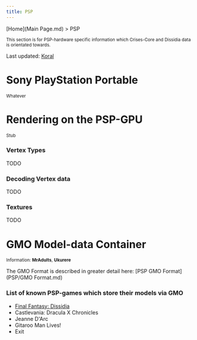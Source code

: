 ```yaml
---
title: PSP
---
```


[Home](Main Page.md) > PSP

<small> This section is for PSP-hardware specific information which Crises-Core and Dissidia data is orientated towards. </small>

Last updated: [Koral](User:Koral.md)

  

# Sony PlayStation Portable

<small>Whatever</small>

  

# Rendering on the PSP-GPU

<small>Stub</small>

### Vertex Types

TODO

  

### Decoding Vertex data

TODO

  

### Textures

TODO

  

# GMO Model-data Container

<small>Information: **MrAdults**, **Ukurere**</small>

  
The GMO Format is described in greater detail here: [PSP GMO Format](PSP/GMO Format.md)

  

### List of known PSP-games which store their models via GMO

-   [Final Fantasy: Dissidia](Dissidia.md)
-   Castlevania: Dracula X Chronicles
-   Jeanne D'Arc
-   Gitaroo Man Lives!
-   Exit
